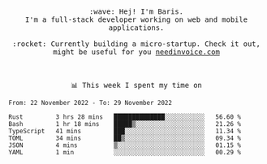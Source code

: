 <p align="center">
  <br><br>
  <samp>
    :wave: Hej! I'm Baris.
    <br>I'm a full-stack developer working on web and mobile applications.
       <br><br>:rocket: Currently building a micro-startup. Check it out, might be useful for you <a href="https://needinvoice.com/" target="_blank">needinvoice.com</a>

  </samp>
 <br><br><br>
</p>
<p align=center><samp>📊  This week I spent my time on</samp></p>


<!--START_SECTION:waka-->

```text
From: 22 November 2022 - To: 29 November 2022

Rust         3 hrs 28 mins   ██████████████░░░░░░░░░░░   56.60 %
Bash         1 hr 18 mins    █████▒░░░░░░░░░░░░░░░░░░░   21.26 %
TypeScript   41 mins         ███░░░░░░░░░░░░░░░░░░░░░░   11.34 %
TOML         34 mins         ██▒░░░░░░░░░░░░░░░░░░░░░░   09.34 %
JSON         4 mins          ▒░░░░░░░░░░░░░░░░░░░░░░░░   01.15 %
YAML         1 min           ░░░░░░░░░░░░░░░░░░░░░░░░░   00.29 %
```

<!--END_SECTION:waka-->


